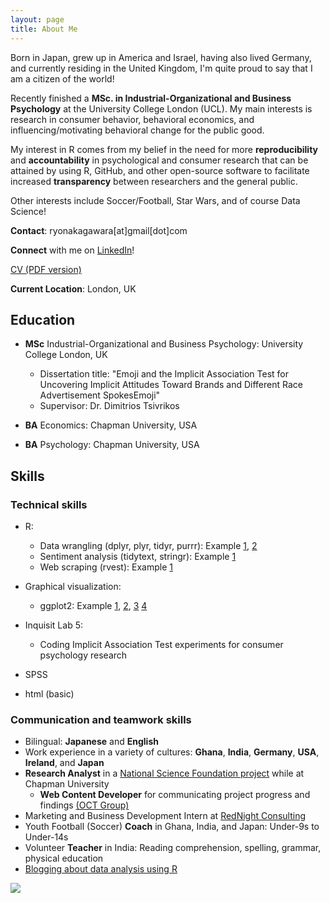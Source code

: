 ```yaml
---
layout: page
title: About Me
---
```


Born in Japan, grew up in America and Israel, having also lived Germany, and currently residing in the United Kingdom, I'm quite proud to say that I am a citizen of the world!

Recently finished a **MSc. in Industrial-Organizational and Business Psychology** at the University College London (UCL). My main interests is research in consumer behavior, behavioral economics, and influencing/motivating behavioral change for the public good.

My interest in R comes from my belief in the need for more **reproducibility** and **accountability** in psychological and consumer research that can be attained by using R, GitHub, and other open-source software to facilitate increased **transparency** between researchers and the general public.

Other interests include Soccer/Football, Star Wars, and of course Data Science!

**Contact**: ryonakagawara[at]gmail[dot]com

**Connect** with me on [LinkedIn](https://www.linkedin.com/in/ryonakagawara)!

[CV (PDF version)](http://ryo-n7.github.io/RyoNakagawara_cv.pdf)

**Current Location**: London, UK

## Education

* **MSc** Industrial-Organizational and Business Psychology: University College London, UK  
    + Dissertation title: "Emoji and the Implicit Association Test for Uncovering Implicit Attitudes Toward Brands and Different Race Advertisement SpokesEmoji"    
    + Supervisor: Dr. Dimitrios Tsivrikos
    
* **BA** Economics: Chapman University, USA

* **BA** Psychology: Chapman University, USA

## Skills
### Technical skills
* R:
  + Data wrangling (dplyr, plyr, tidyr, purrr): Example [1](https://ryo-n7.github.io/2017-09-10-sakura-bloom/), [2](https://ryo-n7.github.io/2017-09-18-global-peace-index/)
  + Sentiment analysis (tidytext, stringr): Example [1](https://ryo-n7.github.io/2017-10-22-thrice-part-3/)
  + Web scraping (rvest): Example [1](https://ryo-n7.github.io/2017-09-18-global-peace-index/)

* Graphical visualization:
  + ggplot2: Example [1](https://ryo-n7.github.io/2017-10-22-thrice-part-3/), [2](https://ryo-n7.github.io/2017-09-18-global-peace-index/), [3](https://ryo-n7.github.io/2017-10-10-thrice-part-2/) [4](https://ryo-n7.github.io/2017-09-10-sakura-bloom/)

* Inquisit Lab 5:
  * Coding Implicit Association Test experiments for consumer psychology research
  
* SPSS

* html (basic)

### Communication and teamwork skills
* Bilingual: **Japanese** and **English**
* Work experience in a variety of cultures: **Ghana**, **India**, **Germany**, **USA**, **Ireland**, and **Japan**
* **Research Analyst** in a [National Science Foundation project](https://www.nsf.gov/awardsearch/showAward?AWD_ID=1322305&HistoricalAwards=false) while at Chapman University
  + **Web Content Developer** for communicating project progress and findings [(OCT Group)](http://octgroup.org/)
* Marketing and Business Development Intern at [RedNight Consulting](https://www.rednightconsulting.com/) 
* Youth Football (Soccer) **Coach** in Ghana, India, and Japan: Under-9s to Under-14s
* Volunteer **Teacher** in India: Reading comprehension, spelling, grammar, physical education
* [Blogging about data analysis using R](https://ryo-n7.github.io/index)



![](../img/about-me.JPG)
